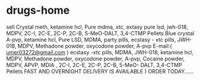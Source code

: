 # drugs-home
sell Crystal meth, ketamine hcl, Pure mdma, xtc, extasy pure lsd, jwh-018, MDPV, 2C-I, 2C-E, 2C-P, 2C-B, 5-MeO-DALT, 3,4-CTMP Pellets   Blue crystal A-pvp, ketamine hcl, Pure LSD,  MDMA,  party pills, ecstasy - xtc pills, JWH-018, MDPV, Methadone powder, oxycodone powder, A-pvp   E-mail:( umer03272@gmail.com )    ecstasy -xtc pills, MDMA, JWH-018, ketamine hcl, MDPV, Methadone powder, oxycodone powder, A-pvp, Cocaine powder, MDPV, APVP, MDIA , 2C-I, 2C-E, 2C-P, 2C-B, 5-MeO-  DALT, 3,4-CTMP Pellets   FAST AND OVERNIGHT DELIVERY IS AVAILABLE ) ORDER TODAY......
